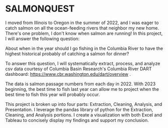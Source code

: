 # SALMONQUEST


I moved from Illinois to Oregon in the summer of 2022, and I was eager to catch salmon on all the ocean-feeding rivers that neighbor my new home. There's one problem, I don't know when salmon are running! In this project, I will answer the following question: 

About when in the year should I go fishing in the Columbia River to have the highest historical probably of catching a salmon for dinner?

To answer this question, I will systematically extract, process, and analyze csv data courtesy of Columbia Basin Research's Columbia River DART dashboard: https://www.cbr.washington.edu/dart/overview .

The data is salmon passage numbers from each day in 2022. With 2023 beginning, the best time to fish last year can allow me to project when the best time to fish this year will probably occur.

This project is broken up into four parts: Extraction, Cleaning, Analysis, and Presentation. I leverage the pandas library of python for the Extraction, Cleaning, and Analysis portions. I create a visualization with both Excel and Tableau to concisely display my findings and support my conclusion.
